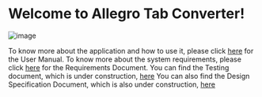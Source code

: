 # Welcome to Allegro Tab Converter!

![image](https://user-images.githubusercontent.com/48979024/111554779-5f915380-875d-11eb-85ba-c19e06a5291a.png)


To know more about the application and how to use it, please click [here](https://github.com/RafaelDolores/EECS2311_GROUP5_TAB_TO_MUSICXML/wiki/User-Manual) for the User Manual.
To know more about the system requirements, please click [here](https://github.com/RafaelDolores/EECS2311_GROUP5_TAB_TO_MUSICXML/wiki/System-Requirements-Specification) for the Requirements Document.
You can find the Testing document, which is under construction, [here](https://github.com/RafaelDolores/EECS2311_GROUP5_TAB_TO_MUSICXML/wiki/Testing-Document)
You can also find the Design Specification Document, which is also under construction, [here](https://github.com/RafaelDolores/EECS2311_GROUP5_TAB_TO_MUSICXML/wiki/Design-Specifications)
